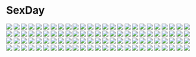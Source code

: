 # SexDay
![](https://konachan.com/jpeg/075b677f3d460eab1ee4018a5f25a578/Konachan.com%20-%20208505%20bicolored_eyes%20bikini_top%20breasts%20brown_hair%20cleavage%20cropped%20dangmill%20drink%20idolmaster%20necklace%20short_hair%20sunglasses%20takagaki_kaede%20wristwear.jpg)
![](https://konachan.com/image/2de5061080cd9bb1c30eef248420c69d/Konachan.com%20-%20236831%202girls%20furai%20kiss%20long_hair%20original%20shoujo_ai.jpg)
![](https://konachan.com/image/2b1a3d3476daeed431ed017895f74b13/Konachan.com%20-%20110604%20animal_ears%20black_hair%20bow%20bunny_ears%20bunnygirl%20choker%20dress%20fatkewell%20flowers%20green_eyes%20headdress%20jpeg_artifacts%20ribbons%20rose%20short_hair%20wristwear.jpg)
![](https://konachan.com/image/af65ea2196fc52285ca97ac10a133001/Konachan.com%20-%20221317%202girls%20anthropomorphism%20azuki_%28krps-hano%29%20blush%20kantai_collection%20kiss%20long_hair%20shigure_%28kancolle%29%20shoujo_ai%20yuudachi_%28kancolle%29.jpg)
![](https://konachan.com/image/d826f3626ef739c8020c3e9f05352e77/Konachan.com%20-%208210%20minakami_kaho%20sister_princess.jpg)
![](https://konachan.com/image/2140f2214875104c7ad08910c948e1e5/Konachan.com%20-%2065854%20dark_matou_sakura%20fate_%28series%29%20fate_stay_night%20fate_unlimited_codes%20matou_sakura.jpg)
![](https://konachan.com/jpeg/867208d359bf7f5189a732a6e0f67fd1/Konachan.com%20-%20307075%202girls%20aqua_eyes%20barefoot%20bike_shorts%20blue_eyes%20blush%20bow%20brown_hair%20couch%20glasses%20hololive%20long_hair%20short_hair%20shorts%20thighhighs%20yuujin_a.jpg)
![](https://konachan.com/jpeg/aa07719b540dffe5025870ead6ece9f7/Konachan.com%20-%20303071%20ayase_eri%20bed%20blonde_hair%20blush%20bra%20cameltoe%20frapowa%20green_eyes%20navel%20nipple_slip%20open_shirt%20panties%20ponytail%20underwear%20waifu2x.jpg)
![](https://konachan.com/image/4e1423f4f441b2163384a49793e0f5f2/Konachan.com%20-%2017620%20tsubasa_reservoir_chronicle.jpg)
![](https://konachan.com/jpeg/e2502b2b70868d024cb986c4e5cc20a6/Konachan.com%20-%20269963%20ass%20cameltoe%20close%20minato_%28ojitan_gozaru%29%20original%20panties%20school_uniform%20thighhighs%20underwear%20upskirt.jpg)
![](https://konachan.com/image/d48eca4a0dba049b9b8a1cf89f74235d/Konachan.com%20-%20227926%20breasts%20butterfly%20cleavage%20clouds%20collar%20flowers%20forest%20gray_hair%20long_hair%20purple_eyes%20see_through%20sky%20tagme_%28artist%29%20thighhighs%20tree%20water%20wet.jpg)
![](https://konachan.com/image/8b90f7e0a1670f6513bd923eb9c27380/Konachan.com%20-%206881%20canvas%20chinese_clothes%20chinese_dress%20saginomiya_ai%20sakurazuka_ren.jpg)
![](https://konachan.com/image/de52ee25bb46b35c9a4ded7112ce3a58/Konachan.com%20-%20196152%20blush%20breasts%20cabbit%20cleavage%20food%20gray_hair%20hakoniwa_logic%20japanese_clothes%20logo%20maezono_kirika%20valentine%20watermark%20yukata%20yukie.jpg)
![](https://konachan.com/image/346a630d1dea3f914952b83ffefdc30f/Konachan.com%20-%20112652%20amami_haruka%20futami_ami%20futami_mami%20ganaha_hibiki%20group%20hoshii_miki%20idolmaster%20kikuchi_makoto%20minase_iori%20miura_azusa%20shijou_takane%20twins.jpg)
![](https://konachan.com/image/3df77aa12199577bb9256e76457e4b4f/Konachan.com%20-%20164176%20blush%20bodysuit%20bondage%20brown_eyes%20brown_hair%20fumi11gou%20long_hair%20original%20vibrator.jpg)
![](https://konachan.com/jpeg/428c6788908141f41c195716179af566/Konachan.com%20-%20216412%20anthropomorphism%20breasts%20brown_hair%20cleavage%20dress%20drink%20elbow_gloves%20gloves%20green_eyes%20labombardier%21%20mutsu_%28kancolle%29%20short_hair%20thighhighs.jpg)
![](https://konachan.com/jpeg/c2ca6a4238a1ead22e5f6ca2ea05c032/Konachan.com%20-%20107772%20blue_eyes%20kisaki_mio%20kneehighs%20komori_kei%20pink_hair%20school_uniform%20short_hair%20walkure_romanze.jpg)
![](https://konachan.com/jpeg/3386fa54378501c33212a9bb5832a081/Konachan.com%20-%20236607%20black_eyes%20black_hair%20bubbles%20long_hair%20original%20rain%20scarf%20tlla%20umbrella%20water.jpg)
![](https://konachan.com/image/4471a516390e306fffefcfdc3dddacef/Konachan.com%20-%20191259%20blonde_hair%20blue_eyes%20bow%20cake%20dress%20elbow_gloves%20food%20fruit%20gloves%20headband%20kneehighs%20male%20ponytail%20short_hair%20shorts%20signed%20strawberry%20vocaloid.jpg)
![](https://konachan.com/image/ff08ecaf4afff72918b4dd2764f90957/Konachan.com%20-%20114970%20megurine_luka%20vocaloid.jpg)
![](https://konachan.com/jpeg/f6ea4cc34504a14beb88dd37e7708cab/Konachan.com%20-%20136537%20brown_hair%20haru_%28haru2079%29%20original%20school_uniform%20thighhighs.jpg)
![](https://konachan.com/image/b9abe3ca12f36430c43855ece6491cbb/Konachan.com%20-%20128200%20animal%20black_hair%20cat%20game_cg%20ichinose_yua%20makita_maki%20school_uniform%20shinigami_no_testament%20tree.jpg)
![](https://konachan.com/image/a0b7312352fe53946e7541a0cbae8a24/Konachan.com%20-%20111953%20blonde_hair%20blue_eyes%20censored%20garter_belt%20kyohei%20long_hair%20penis%20school_uniform%20stockings%20twintails.jpg)
![](https://konachan.com/image/19dad370a233c4e9757f427006079ec1/Konachan.com%20-%20156111%20akemi_homura%20black_hair%20elrowa%20kyuubee%20long_hair%20mahou_shoujo_madoka_magica%20purple_eyes%20ribbons%20school_uniform%20tears.jpg)
![](https://konachan.com/image/e9e2e6d48c28aefc1c608c8c4d708ca7/Konachan.com%20-%20156324%20bandage%20boots%20crown%20dragon%20long_hair%20original%20p0ckylo%20pixiv_fantasia%20red_eyes%20white_hair.jpg)
![](https://konachan.com/jpeg/710b4e5870c90223b005edde3ad2a611/Konachan.com%20-%20164147%20chiaki_kurihara%20glasses%20miniskirt_pirates%20nipples%20shounen_democratica%20sideboob%20swimsuit.jpg)
![](https://konachan.com/image/2a30c647b7edc4bb201c462203441370/Konachan.com%20-%2010848%20thighhighs.jpg)
![](https://konachan.com/image/48157139ba15ce4c0afb70a749990970/Konachan.com%20-%20118257%202girls%20bow%20dress%20dusk_dawn%20elbow_gloves%20gloves%20gothic%20headband%20long_hair%20moon%20original%20pixiv_fantasia%20purple_eyes%20white_hair.jpg)
![](https://konachan.com/image/29cbf806917684161c51aebec23feb7f/Konachan.com%20-%20113988%20sailor_moon%20sailor_moon_%28character%29%20tsukino_usagi.jpg)
![](https://konachan.com/image/c41936e844886dcf495103cdf5c4d36d/Konachan.com%20-%2039364%20lisianthus%20nishimata_aoi%20pointed_ears%20shuffle%20tagme.jpg)
![](https://konachan.com/jpeg/be3a7644964ccce754c9a8c5357a879b/Konachan.com%20-%20266361%20aqua_eyes%20komeshiro_kasu%20original%20panties%20shirt%20short_hair%20striped_panties%20underwear%20white%20white_hair.jpg)
![](https://konachan.com/image/341516eee0d2c08fec7e38b0ee642460/Konachan.com%20-%2096827%20blood%20choker%20dress%20hamoto%20kaname_madoka%20mahou_shoujo_madoka_magica%20torn_clothes%20twintails.jpg)
![](https://konachan.com/image/015bc25be13250d6ae9ce657cdabd41c/Konachan.com%20-%2081099%20animal_ears%20black_x_pink%20catgirl%20jpeg_artifacts%20kokonobi%20tagme%20thighhighs%20underboob.jpg)
![](https://konachan.com/image/7dd22742ab7e1edf8ab31202400305db/Konachan.com%20-%20161730%20blue_eyes%20blue_hair%20bunny%20cameltoe%20date_a_live%20dress%20hat%20loli%20panties%20see_through%20sky%20striped_panties%20uiu%20underwear%20yoshino_%28date_a_live%29.jpg)
![](https://konachan.com/image/b5ce89b48fb6d91e1d444f7f715500a4/Konachan.com%20-%20256570%20animal_ears%20azur_lane%20blush%20breast_hold%20breasts%20brown_hair%20fang%20foxgirl%20gloves%20long_hair%20nipples%20no_bra%20ribbons%20rocky0206%20skirt%20stockings%20yellow_eyes.jpg)
![](https://konachan.com/image/d9c3c11058c592e5256eab14e4094fd2/Konachan.com%20-%20241192%202girls%20animal_ears%20anthropomorphism%20blush%20brown_eyes%20brown_hair%20gray_hair%20kemono_friends%20orange_eyes%20rance-san%20short_hair.jpg)
![](https://konachan.com/image/ce62f7e00ebe8b86e6f3dd328ca12c7c/Konachan.com%20-%20149970%20cherry_blossoms%20flowers%20ganaha_hibiki%20hoshii_miki%20idolmaster%20japanese_clothes%20kimono%20nazu-na%20petals%20shijou_takane.jpg)
![](https://konachan.com/jpeg/a551d46f33570e0c98463ee418162d2b/Konachan.com%20-%20141046%20landscape%20original%20scenic%20school_uniform%20sky%20sunset%20water%20wingheart.jpg)
![](https://konachan.com/image/a8b011f7fd32c377ca143cf2291909db/Konachan.com%20-%2044037%202girls%20bell%20blue_eyes%20blush%20boots%20catgirl%20choker%20cross%20dress%20food%20goth-loli%20hat%20long_hair%20nekopara%20original%20ribbons%20sayori%20skirt%20tail%20twintails%20white.jpg)
![](https://konachan.com/image/14952a7a3f33053390c61ee18d2c835a/Konachan.com%20-%2011767%20angel%20barefoot%20black_eyes%20blonde_hair%20breasts%20brown_eyes%20cleavage%20dress%20feathers%20fuji_shinobu%20full_moon_wo_sagashite%20koyama_mitsuki%20long_hair%20wings.jpg)
![](https://konachan.com/jpeg/918edcb9881b00f97f2460edde29177b/Konachan.com%20-%2018160%20kobushi_abiru%20sayonara_zetsubou_sensei.jpg)
![](https://konachan.com/image/e29b6ffd6351f5dfd5f78d8f31f04ec6/Konachan.com%20-%20150481%202girls%20blonde_hair%20blush%20breasts%20christmas%20cleavage%20collar%20gloves%20hat%20jpeg_artifacts%20kaname_madoka%20kyuubee%20mahou_shoujo_madoka_magica%20tomoe_mami.jpg)
![](https://konachan.com/image/bea4a1644b075a5975b785e3e7f1e6a9/Konachan.com%20-%2089519%20all_male%20archer%20berserk%20bleach%20crossover%20dark_skin%20emiya_shirou%20fate_%28series%29%20fire%20male%20orange_hair%20red%20skyt2%20sword%20weapon%20white_hair%20zangetsu.jpg)
![](https://konachan.com/jpeg/0417853dba1f1c652ec6a6fc9a7e3c86/Konachan.com%20-%20229396%20bodysuit%20boots%20brown_eyes%20collar%20front_wing%20game_cg%20gloves%20goggles%20hat%20island_%28game%29%20ohara_rinne%20pantyhose%20short_hair%20spread_legs%20white_hair.jpg)
![](https://konachan.com/image/69ab757550cc3ebd8777e52d19ca5646/Konachan.com%20-%20109674%20blonde_hair%20gun%20hat%20lm7_%28op-center%29%20long_hair%20tagme%20weapon.jpg)
![](https://konachan.com/image/823eb317e3ec1f287cf33ee1752db881/Konachan.com%20-%20215218%20airship%20animal%20bird%20boots%20building%20cat%20city%20dark_skin%20gloves%20gravity_daze%20group%20hat%20inoki%20kat_%28gravity_daze%29%20kneehighs%20male%20raven_%28gravity_daze%29.jpg)
![](https://konachan.com/jpeg/086c9966620d2fa262176763f9b0e8a2/Konachan.com%20-%20302657%202girls%20car%20hakurei_reimu%20kirisame_marisa%20parody%20takepon1123%20the_cannonball_run%20touhou.jpg)
![](https://konachan.com/jpeg/d287dc32bb01123a33643ca00b124f69/Konachan.com%20-%20246865%20anthropomorphism%20aqua_eyes%20blush%20breasts%20glasses%20gloves%20jack_dempa%20kantai_collection%20navel%20no_bra%20pantyhose%20school_uniform%20short_hair%20skirt%20tears.jpg)
![](https://konachan.com/image/f453c393d886760c78fe510ce255675c/Konachan.com%20-%209532%20blue%20marie_pandragon%20taka_tony%20tempest.jpg)
![](https://konachan.com/image/fcfc28e61d32848f3a692f7e5a8d2d75/Konachan.com%20-%20203641%20asa_project%20ass%20bed%20breasts%20food%20ice_cream%20jinguu_tomoe%20nipples%20no_bra%20open_shirt%20panties%20puramai_wars%20school_uniform%20thighhighs%20underwear%20yuuki_rika.jpg)
![](https://konachan.com/image/dd6633d7da9e40b31b890dd5614b0078/Konachan.com%20-%20178927%20azalea%20building%20city%20clouds%20dress%20hatsune_miku%20paper%20skirt%20sky%20thighhighs%20twintails%20vocaloid.jpg)
![](https://konachan.com/image/eb56344998b80c2558f7ff3d7486d53f/Konachan.com%20-%20171125%20animal_ears%20black_hair%20blue_eyes%20blue_hair%20brown_eyes%20cake%20catgirl%20dress%20food%20glasses%20green_eyes%20group%20long_hair%20original%20pink_hair%20short_hair.jpg)
![](https://konachan.com/jpeg/6fce42f8ea7705dc08b4595d02d13e92/Konachan.com%20-%20277361%20aqua_hair%20armor%20brown_eyes%20brown_hair%20dress%20garter%20group%20headdress%20long_hair%20male%20scenic%20short_hair%20spear%20thighhighs%20wasabi60%20weapon%20white_hair.jpg)
![](https://konachan.com/image/a601fd85646e3019d99344b1366493e7/Konachan.com%20-%206267%20nee_chan_to_shiyou_yo%21.jpg)
![](https://konachan.com/image/15bf3659aa6bb0483a2e9dbacc451bb7/Konachan.com%20-%20145153%20butterfly%20dress%20japanese_clothes%20jpeg_artifacts%20nekozuki_yuki%20original%20pantyhose%20school_uniform%20sunset%20yukata.jpg)
![](https://konachan.com/image/c07034a1348801687a0bfc0cd3230910/Konachan.com%20-%2012434%20komatsu_eiji%20maburaho%20mechagirl%20miyama_yuna.jpg)
![](https://konachan.com/image/7c28e31c23a7a26fbf1360a94987b2fe/Konachan.com%20-%2040836%20aisaka_taiga%20toradora.jpg)
![](https://konachan.com/image/8bd18f2edb809bca18dca21be4200b4d/Konachan.com%20-%2071723%20blush%20brown_eyes%20long_hair%20original%20red_hair%20watermark.jpg)
![](https://konachan.com/image/4824fe1d2f73631a10eb6d12040070ac/Konachan.com%20-%20182529%20kara_no_kyoukai%20kokutou_azaka%20ouji_misaya%20sodeya_itsuki.jpg)
![](https://konachan.com/jpeg/4ef5dbea11578eac217a7bcc1a3decf9/Konachan.com%20-%20281614%202girls%20bed%20blonde_hair%20blue_eyes%20blush%20breasts%20brown_hair%20enosan_q%20long_hair%20navel%20nipples%20no_bra%20nopan%20ponytail%20pubic_hair%20red_eyes%20shirt_lift.jpg)
![](https://konachan.com/image/8539535309b1cad6be2fdc2918beccd0/Konachan.com%20-%20188185%20armor%20dragon%20fire%20sword%20the_elder_scrolls%20weapon.jpg)
![](https://konachan.com/jpeg/1345a40b6c00e5c00f6185c3eced31e8/Konachan.com%20-%20221276%20ass%20barefoot%20butterfly%20dress%20idolmaster%20jorori%20leaves%20ogata_chieri%20orange_eyes%20panties%20red_hair%20summer_dress%20twintails%20underwear.jpg)
![](https://konachan.com/image/7d19c318f864b3b234c732d9514cb2c5/Konachan.com%20-%20180108%20barefoot%20black%20black_hair%20fire%20kill_la_kill%20kurohal%20matoi_ryuuko%20nude%20senketsu%20short_hair%20stars.jpg)
![](https://konachan.com/image/65f434e0ba19a32666785eedef8880cd/Konachan.com%20-%2032775%20fumika%20kuroboshi_kouhaku%20shigofumi.jpg)
![](https://konachan.com/image/01e2a18714b72d39ca5957a905264a59/Konachan.com%20-%20208252%20ben_drowned%20blood%20boots%20bubbles%20chain%20creepypasta%20hat%20kawacy%20link_%28zelda%29%20pointed_ears%20red_eyes%20shackles%20the_legend_of_zelda%20underwater%20water.jpg)
![](https://konachan.com/image/9845c7d2c36f2c9a5e929c4a037df969/Konachan.com%20-%20153393%20animal_ears%20catgirl%20chen%20foxgirl%20headphones%20midori_%28misuriru8%29%20multiple_tails%20tail%20touhou%20yakumo_ran.jpg)
![](https://konachan.com/jpeg/990a3d8b7dea0912e5b7da93ea28afd1/Konachan.com%20-%20132529%20bow%20brown_hair%20buruxugi%20dress%20hakurei_reimu%20japanese_clothes%20long_hair%20miko%20touhou%20tree.jpg)
![](https://konachan.com/jpeg/a182fc74971043b38fe899a0516c4b41/Konachan.com%20-%20259713%20blush%20breasts%20darling_in_the_franxx%20green_eyes%20horns%20long_hair%20nude%20pink_hair%20signed%20tagme_%28artist%29%20white%20zero_two.jpg)
![](https://konachan.com/image/260377e808deb68f9c3436d9ef4e0bd2/Konachan.com%20-%20179667%20blood%20breasts%20cleavage%20dragon%20drag-on_dragoon%20flowers%20horns%20mikhail%20pink_eyes%20sideboob%20sword%20weapon%20white_hair%20zero_%28drag-on_dragoon%29.jpg)
![](https://konachan.com/jpeg/2c1e759e34b800ea0ff299dc29b7c535/Konachan.com%20-%20183001%20bandage%20black_hair%20brown_eyes%20dress%20girl_with_golden_shoe%20hat%20kin_no_kutsu_gin_no_kutsu%20long_hair%20masao%20skirt%20thighhighs%20white%20zettai_ryouiki.jpg)
![](https://konachan.com/image/5fe227eb8e84e34441744e412fed8758/Konachan.com%20-%2063323%20touhou%20yakumo_yukari.jpg)
![](https://konachan.com/image/ee07e3f0c5b61dfc1f64684c2fc5578e/Konachan.com%20-%20265102%20barefoot%20blush%20braids%20breast_hold%20building%20clouds%20heoningu%20kishin_sagume%20nude%20pubic_hair%20red_eyes%20short_hair%20sky%20tears%20touhou%20white_hair%20wings.jpg)
![](https://konachan.com/image/9845c7d2c36f2c9a5e929c4a037df969/Konachan.com%20-%20153393%20animal_ears%20catgirl%20chen%20foxgirl%20headphones%20midori_%28misuriru8%29%20multiple_tails%20tail%20touhou%20yakumo_ran.jpg)
![](https://konachan.com/jpeg/f090beb9f289125d98ddf3102046d0d2/Konachan.com%20-%20147080%20blush%20breast_grab%20breasts%20cleavage%20erect_nipples%20favorite%20fingering%20game_cg%20maid%20natsume_eri%20panties%20short_hair%20thighhighs%20underwear%20wet%20yellow_eyes.jpg)
![](https://konachan.com/image/de2fd241682a0f39b13e4ae914fdd79f/Konachan.com%20-%2057837%20hatsune_miku%20vocaloid.jpg)
![](https://konachan.com/image/9481ecf5f2b5dcaa0f24a52e9e049bab/Konachan.com%20-%2028055%20iwasaki_minami%20kobayakawa_yutaka%20lucky_star%20patricia_martin%20tamura_hiyori.jpg)
![](https://konachan.com/image/e0ea2920d7661e536ebc47fc6ce057ce/Konachan.com%20-%2067175%20gumi%20vocaloid.jpg)
![](https://konachan.com/image/b05c3d0b9b7518b1ff4c07e3db549cbf/Konachan.com%20-%20249020%20all_male%20gray_hair%20male%20original%20scenic%20short_hair%20signed%20skybase.jpg)
![](https://konachan.com/image/a33edda56a7264656dca2e7fa61a3399/Konachan.com%20-%2029493%20murakami_suigun.jpg)
![](https://konachan.com/jpeg/68c28dc8bc512148a0f96c3c2d53aaed/Konachan.com%20-%20280491%20animal_ears%20breasts%20censored%20choker%20crying%20dark_skin%20doggirl%20fang%20fellatio%20hotel01%20nude%20original%20tears%20thighhighs.jpg)
![](https://konachan.com/jpeg/e7ca103b4d6d9c95e5396d3e6731b43b/Konachan.com%20-%20209652%202girls%20black_hair%20breasts%20brown_hair%20glace%20long_hair%20mitsu_king%20nipples%20no_bra%20open_shirt%20panties%20panty_pull%20pantyhose%20underwear%20undressing.jpg)
![](https://konachan.com/jpeg/066d0ba0e36ae114129c2c670508efb9/Konachan.com%20-%2088767%20bed%20kousaka_kirino%20kud_wafter%20little_busters%21%20noumi_kudryavka%20ore_no_imouto_ga_konna_ni_kawaii_wake_ga_nai%20school_uniform%20skirt%20xephonia.jpg)
![](https://konachan.com/image/a7b005273b202814111fef8acdcf6491/Konachan.com%20-%20271785%20aqua_eyes%20aqua_hair%20book%20coca_cola%20couch%20drink%20eahi%20food%20hatsune_miku%20long_hair%20twintails%20vocaloid.jpg)
![](https://konachan.com/jpeg/09cd1b41063c2704a00a97d83a619b26/Konachan.com%20-%20290218%20building%20city%20original%20ruins%20shade%20tokyogenso%20tree%20watermark.jpg)
![](https://konachan.com/jpeg/269418ea442ee39303aa7c45fa45da5b/Konachan.com%20-%2045978%20hayate_no_gotoku%20katsura_hinagiku.jpg)
![](https://konachan.com/jpeg/682a8bef54575eb9bdedee078fd0fcce/Konachan.com%20-%20285590%20bicolored_eyes%20blush%20cat_smile%20elbow_gloves%20fang%20food%20gloves%20gray_hair%20heart%20kemono_friends%20pantyhose%20ransusan%20short_hair%20skirt%20tail%20white.jpg)
![](https://konachan.com/jpeg/ae8ab771f5612d4cbcc96b0dff7237f5/Konachan.com%20-%2059099%20akiyama_mio%20close%20k-on%21.jpg)
![](https://konachan.com/image/4d2659de81c8b228d6625b4a79614647/Konachan.com%20-%2038971%20amano_yukiteru%20gasai_yuno%20kasugano_tsubaki%20kurusu_keigo%20mirai_nikki%20uryuu_minene.jpg)
![](https://konachan.com/image/fa0b5f3c017af6ce0ebbfff33507fdf0/Konachan.com%20-%20155557%20animal_ears%20bondage%20breasts%20doggirl%20gag%20nipples%20panties%20sinchi%20tagme%20tail%20tears%20thighhighs%20underwear.jpg)
![](https://konachan.com/image/a5b7e4dce4e6fae5cddd281aec9080f5/Konachan.com%20-%20245263%20armin_arlert%20book%20erd_gin%20eren_jaeger%20erwin_smith%20group%20gunter_shulz%20hanji_zoe%20kawauso%20male%20paper%20petra_ral%20sasha_browse%20scarf%20skirt%20tagme.jpg)
![](https://konachan.com/image/94a6255d5784f1a5b17a504a90ae1bce/Konachan.com%20-%20235358%20aliasing%20anthropomorphism%20blonde_hair%20breasts%20fang%20gloves%20kantai_collection%20long_hair%20red_eyes%20ribbons%20scarf%20school_uniform%20skirt%20sumisuzu.jpg)
![](https://konachan.com/image/9fc59ae82bbcec0153f8043f4d00c0de/Konachan.com%20-%20116638%202girls%20blonde_hair%20bow%20brown_hair%20drink%20food%20hakurei_reimu%20hanabana_tsubomi%20hat%20japanese_clothes%20kirisame_marisa%20miko%20shoujo_ai%20touhou%20witch.jpg)
![](https://konachan.com/jpeg/5ce20f2c4e7fbfc32dfa804b1319eb11/Konachan.com%20-%20187136%20ayase_hazuki%20blush%20breasts%20game_cg%20green_eyes%20kamidere%20long_hair%20nipples%20orange_hair%20pajamas%20panties%20tokunaga_hoshino%20underwear.jpg)
![](https://konachan.com/jpeg/60b9dce41413d5437affd6a5defac2cb/Konachan.com%20-%20100917%20blue_eyes%20blush%20bow%20chibi%20favorite%20green_hair%20gt%20irotoridori_no_sekai%20logo%20ponytail%20short_hair%20thighhighs%20toumine_tsukasa%20zoom_layer.jpg)
![](https://konachan.com/image/f45071788416dd93ac11e693e9cdb626/Konachan.com%20-%2020492%20angel%20carnelian%20original%20vector%20wings.jpg)
![](https://konachan.com/image/cdf97da72340763c1667b6e13ae0f4e6/Konachan.com%20-%20139801%20blush%20breasts%20kiriyama%20nipples%20no_bra%20original%20short_hair%20wet%20white.jpg)
![](https://konachan.com/image/ccfd1c103153334a304a327963622fd4/Konachan.com%20-%20118153%20bed%20dress%20green_eyes%20green_hair%20gumi%20jpeg_artifacts%20kanipanda%20panties%20short_hair%20underwear%20vocaloid.jpg)
![](https://konachan.com/jpeg/51d9ae91584af2d0ac967ff2d45e235a/Konachan.com%20-%20213345%20blush%20book%20brown_eyes%20brown_hair%20original%20pantyhose%20sarekoube%20school_uniform%20sunset.jpg)
![](https://konachan.com/jpeg/2b731c3a9090407201428a30abe32528/Konachan.com%20-%20186073%20astralair_no_shiroki_towa%20blush%20breasts%20favorite%20game_cg%20nipples%20nude%20shida_kazuhiro%20yuunagi_ichika.jpg)
![](https://konachan.com/image/72f7c70a4b23d5569b57bcdcd303cbcd/Konachan.com%20-%2068501%20hatsune_miku%20twintails%20vocaloid.jpg)

